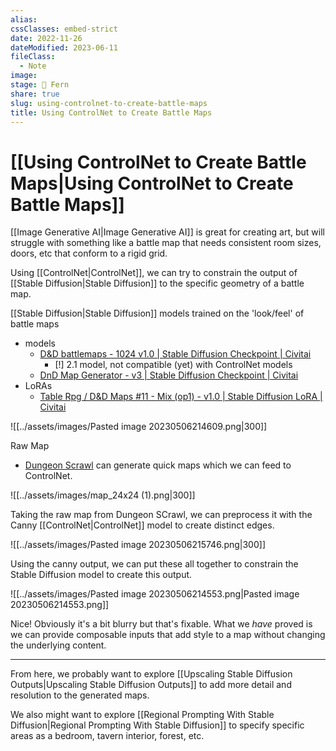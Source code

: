 ```yaml
---
alias: 
cssClasses: embed-strict
date: 2022-11-26
dateModified: 2023-06-11
fileClass:
  - Note
image: 
stage: 🌿 Fern
share: true
slug: using-controlnet-to-create-battle-maps
title: Using ControlNet to Create Battle Maps
---
```


# [[Using ControlNet to Create Battle Maps|Using ControlNet to Create Battle Maps]]

[[Image Generative AI|Image Generative AI]] is great for creating art, but will struggle with something like a battle map that needs consistent room sizes, doors, etc that conform to a rigid grid.

Using [[ControlNet|ControlNet]], we can try to constrain the output of [[Stable Diffusion|Stable Diffusion]] to the specific geometry of a battle map.

[[Stable Diffusion|Stable Diffusion]] models trained on the 'look/feel' of battle maps
- models
	- [D&D battlemaps - 1024 v1.0 | Stable Diffusion Checkpoint | Civitai](https://civitai.com/models/23240/dandd-battlemaps)
		- [!] 2.1 model, not compatible (yet) with ControlNet models
	- [DnD Map Generator - v3 | Stable Diffusion Checkpoint | Civitai](https://civitai.com/models/5012/dnd-map-generator)
- LoRAs
	- [Table Rpg / D&D Maps #11 - Mix (op1) - v1.0 | Stable Diffusion LoRA | Civitai](https://civitai.com/models/71700/table-rpg-dandd-maps-11-mix-op1)

![[../assets/images/Pasted image 20230506214609.png|300]]

Raw Map
- [Dungeon Scrawl](https://www.dungeonscrawl.com/) can generate quick maps which we can feed to ControlNet.

![[../assets/images/map_24x24 (1).png|300]]

Taking the raw map from Dungeon SCrawl, we can preprocess it with the Canny [[ControlNet|ControlNet]] model to create distinct edges.

![[../assets/images/Pasted image 20230506215746.png|300]]

Using the canny output, we can put these all together to constrain the Stable Diffusion model to create this output.

![[../assets/images/Pasted image 20230506214553.png|Pasted image 20230506214553.png]]

Nice! Obviously it's a bit blurry but that's fixable. 
What we _have_ proved is we can provide composable inputs that add style to a map without changing the underlying content.

---

From here, we probably want to explore [[Upscaling Stable Diffusion Outputs|Upscaling Stable Diffusion Outputs]] to add more detail and resolution to the generated maps.

We also might want to explore [[Regional Prompting With Stable Diffusion|Regional Prompting With Stable Diffusion]] to specify specific areas as a bedroom, tavern interior, forest, etc.
